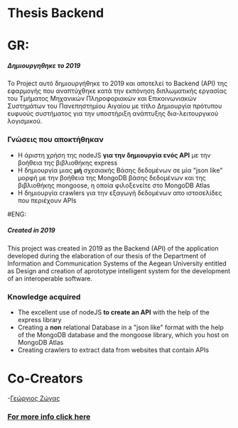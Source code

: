 # Thesis Backend
# GR:
##### Δημιουργηθηκε το 2019
Το Project αυτό δημιουργήθηκε το 2019 και αποτελεί το Backend (API) της εφαρμογής που αναπτύχθηκε κατά την εκπόνηση διπλωματικής εργασίας του Τμήματος Μηχανικών Πληροφοριακών και Επικοινωνιακών Συστημάτων του Πανεπηστημίου Αιγαίου με τίτλο Δημιουργία πρότυπου ευφυούς συστήματος για την υποστήριξη ανάπτυξης δια-λειτουργικού λογισμικού.

### Γνώσεις που αποκτήθηκαν 
  - Η άριστη χρήση της nodeJS **για την δημιουργία ενός API** με την βοήθεια της βιβλιοθήκης express
  - Η δημιουργία μιας **μή** σχεσιακής Βάσης δεδομένων σε μία "json like" μορφή με την βοήθεια της MongoDB βάσης δεδομένων και της βιβλιοθήκης mongoose, η οποία φιλοξενείτε στο MongoDB Atlas
  - Η δημιουργία crawlers για την εξαγωγή δεδομένων απο ιστοσελίδες που περιέχουν APIs
  
#ENG:
 
##### Created in 2019
This project was created in 2019 as the Backend (API) of the application developed during the elaboration of our thesis of the Department of Information and Communication Systems of the Aegean University entitled as Design and creation of aprototype intelligent system for the development of an interoperable software.

### Knowledge acquired
  - The excellent use of nodeJS **to create an API** with the help of the express library
  - Creating a **non** relational Database in a "json like" format with the help of the MongoDB database and the mongoose library, which you host on MongoDB Atlas
  - Creating crawlers to extract data from websites that contain APIs
  
# Co-Creators
  -[Γεώργιος Ζώγας](https://github.com/gzogas)

### [For more info click here](https://drive.google.com/file/d/1d_mVLOCvXuduwAe4gcMJ79vhOKdLjOih/view?usp=sharing)
